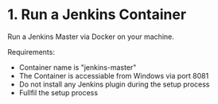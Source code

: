 
# 1. Run a Jenkins Container

Run a Jenkins Master via Docker on your machine.

Requirements:

- Container name is "jenkins-master"
- The Container is accessiable from Windows via port 8081
- Do not install any Jenkins plugin during the setup process
- Fullfil the setup process 
